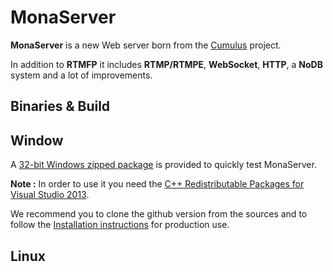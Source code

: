 MonaServer
===========

**MonaServer** is a new Web server born from the [Cumulus](https://github.com/OpenRTMFP/Cumulus) project.

In addition to **RTMFP** it includes **RTMP/RTMPE**, **WebSocket**, **HTTP**, a **NoDB** system and a lot of improvements.

Binaries & Build
------------------
## Window

A [32-bit Windows zipped package](https://sourceforge.net/projects/monaserver/files/MonaServer_Win32.zip/download) is provided to quickly test MonaServer.

**Note :** In order to use it you need the [C++ Redistributable Packages for Visual Studio 2013](http://www.microsoft.com/en-us/download/details.aspx?id=40784).

We recommend you to clone the github version from the sources and to follow the [Installation instructions](http://www.monaserver.ovh/installation.html) for production use.


## Linux

